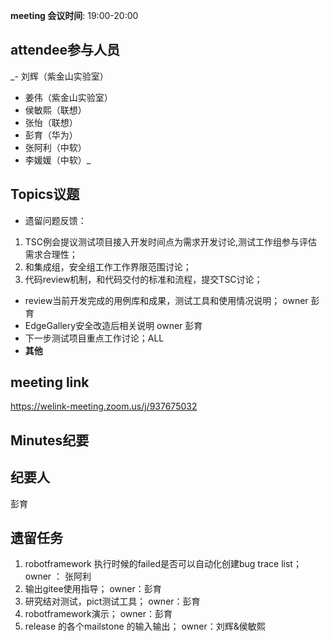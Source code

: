 **meeting 会议时间**: 19:00-20:00

## attendee参与人员
 _- 刘辉（紫金山实验室）
- 姜伟（紫金山实验室）
- 侯敏熙（联想）
- 张怡（联想）
- 彭育（华为）
- 张阿利（中软）
- 李媛媛（中软）_ 
## Topics议题

- 遗留问题反馈：
1.    TSC例会提议测试项目接入开发时间点为需求开发讨论,测试工作组参与评估需求合理性；
2.    和集成组，安全组工作工作界限范围讨论；
3.    代码review机制，和代码交付的标准和流程，提交TSC讨论；
- review当前开发完成的用例库和成果，测试工具和使用情况说明；  owner 彭育
- EdgeGallery安全改造后相关说明 owner 彭育
- 下一步测试项目重点工作讨论；ALL
- **其他**

## meeting link
 https://welink-meeting.zoom.us/j/937675032
## Minutes纪要
## 纪要人
 彭育

## 遗留任务

1. robotframework 执行时候的failed是否可以自动化创建bug trace list； owner ： 张阿利
2. 输出gitee使用指导；  owner：彭育
3. 研究结对测试，pict测试工具；  owner：彭育
4. robotframework演示；   owner：彭育
5. release 的各个mailstone 的输入输出；  owner：刘辉&侯敏熙




